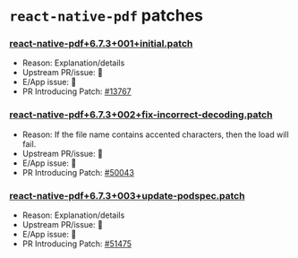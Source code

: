 # `react-native-pdf` patches

### [react-native-pdf+6.7.3+001+initial.patch](react-native-pdf+6.7.3+001+initial.patch)

- Reason: Explanation/details
- Upstream PR/issue: 🛑
- E/App issue: 🛑
- PR Introducing Patch: [#13767](https://github.com/Expensify/App/pull/13767)

### [react-native-pdf+6.7.3+002+fix-incorrect-decoding.patch](react-native-pdf+6.7.3+002+fix-incorrect-decoding.patch)

- Reason: If the file name contains accented characters, then the load will fail.
- Upstream PR/issue: 🛑
- E/App issue: 🛑
- PR Introducing Patch: [#50043](https://github.com/Expensify/App/pull/50043)

### [react-native-pdf+6.7.3+003+update-podspec.patch](react-native-pdf+6.7.3+003+update-podspec.patch)

- Reason: Explanation/details
- Upstream PR/issue: 🛑
- E/App issue: 🛑
- PR Introducing Patch: [#51475](https://github.com/Expensify/App/pull/51475)

